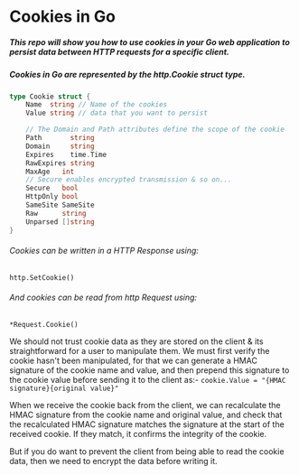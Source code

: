 # Cookies in Go

##### This repo will show you how to use cookies in your Go web application to persist data between HTTP requests for a specific client.

##### Cookies in Go are represented by the http.Cookie struct type.

```go
type Cookie struct {
    Name  string // Name of the cookies
    Value string // data that you want to persist

    // The Domain and Path attributes define the scope of the cookie
    Path       string    
    Domain     string    
    Expires    time.Time 
    RawExpires string   
    MaxAge   int 
    // Secure enables encrypted transmission & so on...
    Secure   bool
    HttpOnly bool
    SameSite SameSite
    Raw      string
    Unparsed []string
}

```

###### Cookies can be written in a HTTP Response using:
```http.SetCookie()```
###### And cookies can be read from http Request using:
```*Request.Cookie()```

We should not trust cookie data as they are stored on the client & its straightforward for a user to manipulate them. We must first verify the cookie hasn't been manipulated, for that we can generate a HMAC signature of the cookie name and value, and then prepend this signature to the cookie value before sending it to the client as:-
```cookie.Value = "{HMAC signature}{original value}"```


When we receive the cookie back from the client, we can recalculate the HMAC signature from the cookie name and original value, and check that the recalculated HMAC signature matches the signature at the start of the received cookie. If they match, it confirms the integrity of the cookie.

But if you do want to prevent the client from being able to read the cookie data, then we need to encrypt the data before writing it.
